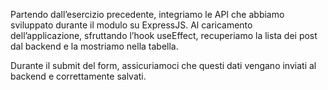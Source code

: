 Partendo dall’esercizio precedente, integriamo le API che abbiamo sviluppato durante il modulo su ExpressJS.
Al caricamento dell’applicazione, sfruttando l’hook useEffect, recuperiamo la lista dei post dal backend e la mostriamo nella tabella.

Durante il submit del form, assicuriamoci che questi dati vengano inviati al backend e correttamente salvati.
